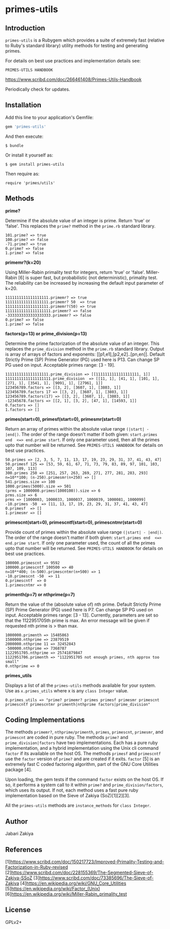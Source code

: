 # primes-utils

## Introduction

`primes-utils` is a Rubygem which provides a suite of extremely fast (relative to Ruby's standard library) utility methods for testing and generating primes.

For details on best use practices and implementation details see:

`PRIMES-UTILS HANDBOOK`

https://www.scribd.com/doc/266461408/Primes-Utils-Handbook

Periodically check for updates.

## Installation

Add this line to your application's Gemfile:

```ruby
gem 'primes-utils'
```

And then execute:

    $ bundle

Or install it yourself as:

    $ gem install primes-utils

Then require as:

    require 'primes/utils'

## Methods

**prime?**

Determine if the absolute value of an integer is prime.  Return 'true' or 'false'.
This replaces the `prime?` method  in the `prime.rb` standard library.

```
101.prime? => true
100.prime? => false
-71.prime? => true
0.prime? => false
1.prime? => false
```

**primemr?(k=20)**

Using Miller-Rabin primality test for integers, return 'true' or 'false'.
Miller-Rabin [6] is super fast, but probabilistic (not deterministic), primality test.
The reliability can be increased by increasing the default input parameter of k=20.

```
1111111111111111111.primemr? => true
1111111111111111111.primemr? 50  => true
1111111111111111111.primemr?(50) => true
11111111111111111111.primemr? => false
-3333333333333333333.primemr? => false
0.prime? => false
1.prime? => false
```

**factors(p=13) or prime_division(p=13)**

Determine the prime factorization of the absolute value of an integer.
This replaces the `prime_division` method in the `prime.rb` standard library.
Output is array of arrays of factors and exponents: [[p1,e1],[p2,e2]..[pn,en]].
Default Strictly Prime (SP) Prime Generator (PG) used here is P13.
Can change SP PG used on input. Acceptable primes range: [3 - 19].

```
1111111111111111111.prime_division => [[1111111111111111111, 1]]
11111111111111111111.prime_division  => [[11, 1], [41, 1], [101, 1], [271, 1], [3541, 1], [9091, 1], [27961, 1]]
123456789.factors => [[3, 2], [3607, 1], [3803, 1]]
123456789.factors 17 => [[3, 2], [3607, 1], [3803, 1]]
123456789.factors(17) => [[3, 2], [3607, 1], [3803, 1]]
-12345678.factors => [[2, 1], [3, 2], [47, 1], [14593, 1]]
0.factors => []
1.factors => []
```

**primes(start=0), primesf(start=0), primesmr(start=0)**

Return an array of primes within the absolute value range `(|start| - |end|)`.
The order of the range doesn't matter if both given: `start.primes end  <=> end.prime start`.
If only one parameter used, then all the primes upto that number will be returned.
See `PRIMES-UTILS HANDBOOK` for details on best use practices.

```
50.primes => [2, 3, 5, 7, 11, 13, 17, 19, 23, 29, 31, 37, 41, 43, 47]
50.primesf 125 => [53, 59, 61, 67, 71, 73, 79, 83, 89, 97, 101, 103, 107, 109, 113]
300.primes 250 => [251, 257, 263, 269, 271, 277, 281, 283, 293]
n=10**100; (n-250).primesmr(n+250) => []
541.primes.size => 100
1000.primes(5000).size => 501
(prms = 1000000.primes(1000100)).size => 6
prms.size => 6
prms => [1000003, 1000033, 1000037, 1000039, 1000081, 1000099]
-10.primes -50  => [11, 13, 17, 19, 23, 29, 31, 37, 41, 43, 47]
0.primesf  => []
1.primesmr => []
```

**primescnt(start=0), primescntf(start=0), primescntmr(start=0)**

Provide count of primes within the absolute value range `(|start| - |end|)`.
The order of the range doesn't matter if both given: `start.primes end  <=> end.prime start`.
If only one parameter used, the count of all the primes upto that number will be returned.
See `PRIMES-UTILS HANDBOOK` for details on best use practices.

```
100000.primescnt => 9592
100000.primescntf 100500 => 40
n=10**400; (n-500).primescntmr(n+500) => 1
-10.primescnt -50  => 11
0.primescntf  => 0
1.primescntmr => 0
```

**primenth(p=7) or nthprime(p=7)**

Return the value of the (absolute value of) nth prime.
Default Strictly Prime (SP) Prime Generator (PG) used here is P7.
Can change SP PG used on input. Acceptable primes range: [3 - 13].
Currently, parameters are set so that the 1122951705th prime is max.
An error message will be given if requested nth prime is > than max.

```
1000000.primenth => 15485863
1500000.nthprime => 23879519
2000000.nthprime 11 => 32452843
-500000.nthprime => 7368787
1122951705.nthprime => 25741879847
1122951706.primenth => "1122951705 not enough primes, nth approx too small"
0.nthprime => 0
```

**primes_utils**

Displays a list of all the `primes-utils` methods available for your system.
Use as `x.primes_utils` where x is any `class Integer` value.

```
0.primes_utils => "prime? primemr? primes primesf primesmr primescnt primescntf primescntmr primenth|nthprime factors|prime_division"
```

## Coding Implementations
The methods `primemr?`, `nthprime/primenth`, `primes`, `primescnt`, `primesmr`, and `primescnt` are coded in pure ruby.
The methods `prime?` and `prime_division|factors` have two implementations.
Each has a pure ruby implementation, and a hybrid implementation using the Unix cli command `factor` if its available on the host OS. 
The methods `primesf` and `primescntf` use the `factor` version of `prime?` and are created if it exits.
`factor` [5] is an extremely fast C coded factoring algorithm, part of the GNU Core Utilities package [4].

Upon loading, the gem tests if the command `factor` exists on the host OS.
If so, it performs a system call to it within `prime?` and `prime_division/factors`, which uses its output.
If not, each method uses a fast pure ruby implementation based on the Sieve of Zakiya (SoZ)[1][2][3].

All the `primes-utils` methods are `instance_methods` for `class Integer`.

## Author
Jabari Zakiya

## References
[1]https://www.scribd.com/doc/150217723/Improved-Primality-Testing-and-Factorization-in-Ruby-revised
[2]https://www.scribd.com/doc/228155369/The-Segmented-Sieve-of-Zakiya-SSoZ
[3]https://www.scribd.com/doc/73385696/The-Sieve-of-Zakiya
[4]https://en.wikipedia.org/wiki/GNU_Core_Utilities
[5]https://en.wikipedia.org/wiki/Factor_(Unix)
[6]https://en.wikipedia.org/wiki/Miller-Rabin_primality_test

## License
GPLv2+
